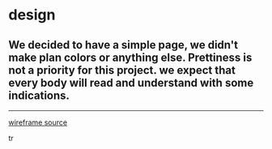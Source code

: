 # design


We decided to have a simple page, we didn't make plan colors or anything else. Prettiness is not a priority for this project. we expect that every body will read and understand with some indications.
----


----------------------------
 [wireframe source](https://github.com/HackYourFutureBelgium/workflows/blob/master/project-starter/wireframe.svg)

tr